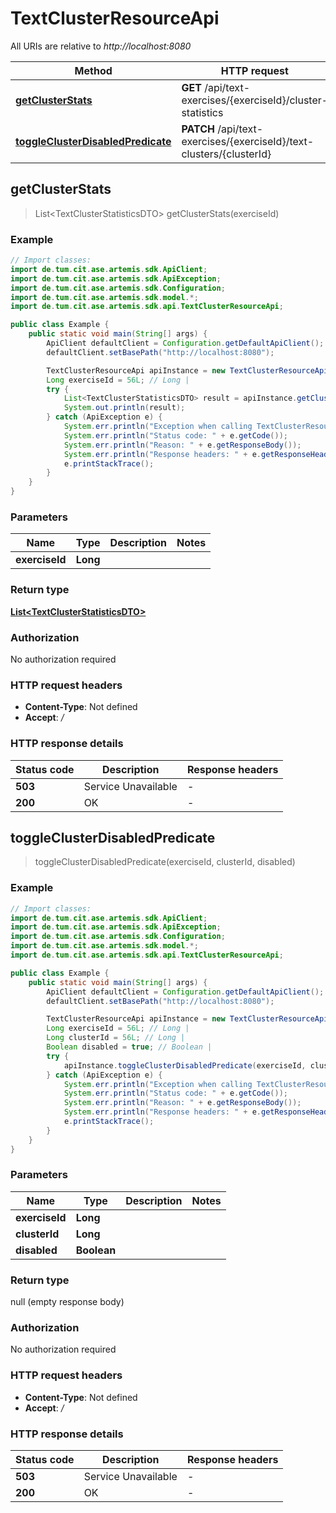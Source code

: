 # TextClusterResourceApi

All URIs are relative to *http://localhost:8080*

| Method | HTTP request | Description |
|------------- | ------------- | -------------|
| [**getClusterStats**](TextClusterResourceApi.md#getClusterStats) | **GET** /api/text-exercises/{exerciseId}/cluster-statistics |  |
| [**toggleClusterDisabledPredicate**](TextClusterResourceApi.md#toggleClusterDisabledPredicate) | **PATCH** /api/text-exercises/{exerciseId}/text-clusters/{clusterId} |  |



## getClusterStats

> List&lt;TextClusterStatisticsDTO&gt; getClusterStats(exerciseId)



### Example

```java
// Import classes:
import de.tum.cit.ase.artemis.sdk.ApiClient;
import de.tum.cit.ase.artemis.sdk.ApiException;
import de.tum.cit.ase.artemis.sdk.Configuration;
import de.tum.cit.ase.artemis.sdk.model.*;
import de.tum.cit.ase.artemis.sdk.api.TextClusterResourceApi;

public class Example {
    public static void main(String[] args) {
        ApiClient defaultClient = Configuration.getDefaultApiClient();
        defaultClient.setBasePath("http://localhost:8080");

        TextClusterResourceApi apiInstance = new TextClusterResourceApi(defaultClient);
        Long exerciseId = 56L; // Long | 
        try {
            List<TextClusterStatisticsDTO> result = apiInstance.getClusterStats(exerciseId);
            System.out.println(result);
        } catch (ApiException e) {
            System.err.println("Exception when calling TextClusterResourceApi#getClusterStats");
            System.err.println("Status code: " + e.getCode());
            System.err.println("Reason: " + e.getResponseBody());
            System.err.println("Response headers: " + e.getResponseHeaders());
            e.printStackTrace();
        }
    }
}
```

### Parameters


| Name | Type | Description  | Notes |
|------------- | ------------- | ------------- | -------------|
| **exerciseId** | **Long**|  | |

### Return type

[**List&lt;TextClusterStatisticsDTO&gt;**](TextClusterStatisticsDTO.md)

### Authorization

No authorization required

### HTTP request headers

- **Content-Type**: Not defined
- **Accept**: */*

### HTTP response details
| Status code | Description | Response headers |
|-------------|-------------|------------------|
| **503** | Service Unavailable |  -  |
| **200** | OK |  -  |


## toggleClusterDisabledPredicate

> toggleClusterDisabledPredicate(exerciseId, clusterId, disabled)



### Example

```java
// Import classes:
import de.tum.cit.ase.artemis.sdk.ApiClient;
import de.tum.cit.ase.artemis.sdk.ApiException;
import de.tum.cit.ase.artemis.sdk.Configuration;
import de.tum.cit.ase.artemis.sdk.model.*;
import de.tum.cit.ase.artemis.sdk.api.TextClusterResourceApi;

public class Example {
    public static void main(String[] args) {
        ApiClient defaultClient = Configuration.getDefaultApiClient();
        defaultClient.setBasePath("http://localhost:8080");

        TextClusterResourceApi apiInstance = new TextClusterResourceApi(defaultClient);
        Long exerciseId = 56L; // Long | 
        Long clusterId = 56L; // Long | 
        Boolean disabled = true; // Boolean | 
        try {
            apiInstance.toggleClusterDisabledPredicate(exerciseId, clusterId, disabled);
        } catch (ApiException e) {
            System.err.println("Exception when calling TextClusterResourceApi#toggleClusterDisabledPredicate");
            System.err.println("Status code: " + e.getCode());
            System.err.println("Reason: " + e.getResponseBody());
            System.err.println("Response headers: " + e.getResponseHeaders());
            e.printStackTrace();
        }
    }
}
```

### Parameters


| Name | Type | Description  | Notes |
|------------- | ------------- | ------------- | -------------|
| **exerciseId** | **Long**|  | |
| **clusterId** | **Long**|  | |
| **disabled** | **Boolean**|  | |

### Return type

null (empty response body)

### Authorization

No authorization required

### HTTP request headers

- **Content-Type**: Not defined
- **Accept**: */*

### HTTP response details
| Status code | Description | Response headers |
|-------------|-------------|------------------|
| **503** | Service Unavailable |  -  |
| **200** | OK |  -  |

